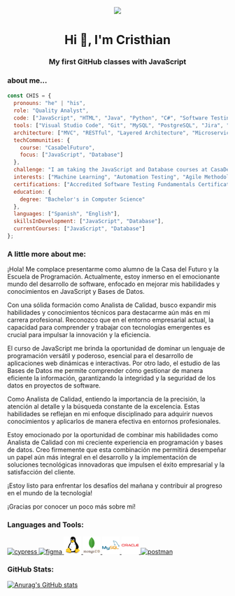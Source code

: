 <p align="center">
  <img src="https://github.com/ChisBad/ChisBad/assets/138244756/d719c21d-d774-4b61-891b-c40065d45d10">
</p>

<h1 align="center">Hi 👋, I'm Cristhian</h1>
<h3 align="center">My first GitHub classes with JavaScript</h3>

### about me...  

```javascript 
const CHIS = {
  pronouns: "he" | "his",
  role: "Quality Analyst",
  code: ["JavaScript", "HTML", "Java", "Python", "C#", "Software Testing", "Test Automation", "Defect Management", "Quality Control", "Quality Assurance", "Agile Methodologies", "Regression Testing", "Usability Testing", "Performance Testing", "Security Testing"],
  tools: ["Visual Studio Code", "Git", "MySQL", "PostgreSQL", "Jira", "Selenium", "Jenkins", "JMeter", "SoapUI", "Cucumber", "TestRail", "Postman"],
  architecture: ["MVC", "RESTful", "Layered Architecture", "Microservices Architecture", "Hexagonal Architecture", "Service-Oriented Architecture", "Event-Driven Architecture"],
  techCommunities: {
    course: "CasaDelFuturo",
    focus: ["JavaScript", "Database"]
  },
  challenge: "I am taking the JavaScript and Database courses at CasaDelFuturo.",
  interests: ["Machine Learning", "Automation Testing", "Agile Methodologies"],
  certifications: ["Accredited Software Testing Fundamentals Certification (ASTFC)", "Scrum Fundamentals Certified", "Cypress", "Postman API Fundamentals"],
  education: {
    degree: "Bachelor's in Computer Science"
  },
  languages: ["Spanish", "English"],
  skillsInDevelopment: ["JavaScript", "Database"],
  currentCourses: ["JavaScript", "Database"]
};
```

<h3 align="left">A little more about me:</h3>
<p align="left">
¡Hola! Me complace presentarme como alumno de la Casa del Futuro y la Escuela de Programación. Actualmente, estoy inmerso en el emocionante mundo del desarrollo de software, enfocado en mejorar mis habilidades y conocimientos en JavaScript y Bases de Datos.

Con una sólida formación como Analista de Calidad, busco expandir mis habilidades y conocimientos técnicos para destacarme aún más en mi carrera profesional. Reconozco que en el entorno empresarial actual, la capacidad para comprender y trabajar con tecnologías emergentes es crucial para impulsar la innovación y la eficiencia.

El curso de JavaScript me brinda la oportunidad de dominar un lenguaje de programación versátil y poderoso, esencial para el desarrollo de aplicaciones web dinámicas e interactivas. Por otro lado, el estudio de las Bases de Datos me permite comprender cómo gestionar de manera eficiente la información, garantizando la integridad y la seguridad de los datos en proyectos de software.

Como Analista de Calidad, entiendo la importancia de la precisión, la atención al detalle y la búsqueda constante de la excelencia. Estas habilidades se reflejan en mi enfoque disciplinado para adquirir nuevos conocimientos y aplicarlos de manera efectiva en entornos profesionales.

Estoy emocionado por la oportunidad de combinar mis habilidades como Analista de Calidad con mi creciente experiencia en programación y bases de datos. Creo firmemente que esta combinación me permitirá desempeñar un papel aún más integral en el desarrollo y la implementación de soluciones tecnológicas innovadoras que impulsen el éxito empresarial y la satisfacción del cliente.

¡Estoy listo para enfrentar los desafíos del mañana y contribuir al progreso en el mundo de la tecnología!

¡Gracias por conocer un poco más sobre mí!
</p>

<h3 align="left">Languages and Tools:</h3>

<p align="left"> <a href="https://www.cypress.io" target="_blank" rel="noreferrer"> <img src="https://raw.githubusercontent.com/simple-icons/simple-icons/6e46ec1fc23b60c8fd0d2f2ff46db82e16dbd75f/icons/cypress.svg" alt="cypress" width="40" height="40"/> </a> <a href="https://www.figma.com/" target="_blank" rel="noreferrer"> <img src="https://www.vectorlogo.zone/logos/figma/figma-icon.svg" alt="figma" width="40" height="40"/> </a> <a href="https://www.linux.org/" target="_blank" rel="noreferrer"> <img src="https://raw.githubusercontent.com/devicons/devicon/master/icons/linux/linux-original.svg" alt="linux" width="40" height="40"/> </a> <a href="https://www.mongodb.com/" target="_blank" rel="noreferrer"> <img src="https://raw.githubusercontent.com/devicons/devicon/master/icons/mongodb/mongodb-original-wordmark.svg" alt="mongodb" width="40" height="40"/> </a> <a href="https://www.mysql.com/" target="_blank" rel="noreferrer"> <img src="https://raw.githubusercontent.com/devicons/devicon/master/icons/mysql/mysql-original-wordmark.svg" alt="mysql" width="40" height="40"/> </a> <a href="https://www.oracle.com/" target="_blank" rel="noreferrer"> <img src="https://raw.githubusercontent.com/devicons/devicon/master/icons/oracle/oracle-original.svg" alt="oracle" width="40" height="40"/> </a> <a href="https://postman.com" target="_blank" rel="noreferrer"> <img src="https://www.vectorlogo.zone/logos/getpostman/getpostman-icon.svg" alt="postman" width="40" height="40"/> </a> </p>

<h3 align="left">GitHub Stats:</h3>

[![Anurag's GitHub stats](https://github-readme-stats.vercel.app/api?username=ChisBad)](https://github.com/anuraghazra/github-readme-stats)
